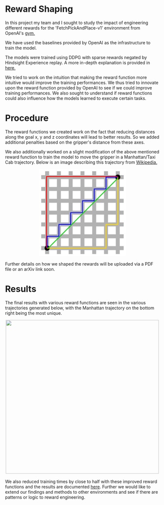 # Reward Shaping
In this project my team and I sought to study the impact of engineering different rewards for the 'FetchPickAndPlace-v1' environment from OpenAI's [gym.](https://github.com/openai/gym/tree/master/gym/envs/robotics)

We have used the baselines provided by OpenAI as the infrastructure to train the model.

The models were trained using DDPG with sparse rewards negated by Hindsight Experience replay. A more in-depth explanation is provided in [here.](https://openai.com/blog/ingredients-for-robotics-research/)

We tried to work on the intuition that making the reward function more intuitive would improve the training performances. We thus tried to innovate upon the reward function provided by OpenAI to see if we could improve training performances. We also sought to understand if reward functions could also influence how the models learned to execute certain tasks.

# Procedure

The reward functions we created work on the fact that reducing distances along the goal x, y and z coordinates will lead to better results. So we added additional penalties based on the gripper's distance from these axes.

We also additionally worked on a slight modification of the above mentioned reward function to train the model to move the gripper in a Manhattan/Taxi Cab trajectory. Below is an image describing this trajectory from [Wikipedia.](https://en.wikipedia.org/wiki/Taxicab_geometry)

<p align="center">
  <img width="283" height="283" src="https://github.com/ukachyuthan/Rewards_in_RL/blob/master/Manhattan_distance.svg">
</p>

Further details on how we shaped the rewards will be uploaded via a PDF file or an arXiv link soon.

# Results

The final results with various reward functions are seen in the various trajectories generated below, with the Manhattan trajectory on the bottom right being the most unique.

<p align="center">
  <img width="500" height="500" src="https://github.com/ukachyuthan/Rewards_in_RL/blob/master/Results.gif">
</p>


We also reduced training times by close to half with these improved reward functions and the results are documented <a href="https://arxiv.org/abs/2001.03792" target="_blank">here</a>. Further we would like to extend our findings and methods to other environments and see if there are patterns or logic to reward engineering.
